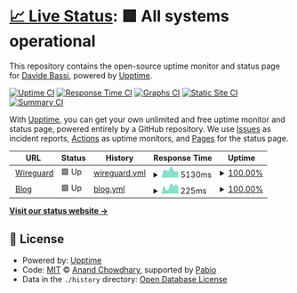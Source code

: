 # [📈 Live Status](https://status.dadib.it): <!--live status--> **🟩 All systems operational**

This repository contains the open-source uptime monitor and status page for [Davide Bassi](dadib.it), powered by [Upptime](https://github.com/upptime/upptime).

[![Uptime CI](https://github.com/DadiBit/status.dadib.it/workflows/Uptime%20CI/badge.svg)](https://github.com/DadiBit/status.dadib.it/actions?query=workflow%3A%22Uptime+CI%22)
[![Response Time CI](https://github.com/DadiBit/status.dadib.it/workflows/Response%20Time%20CI/badge.svg)](https://github.com/DadiBit/status.dadib.it/actions?query=workflow%3A%22Response+Time+CI%22)
[![Graphs CI](https://github.com/DadiBit/status.dadib.it/workflows/Graphs%20CI/badge.svg)](https://github.com/DadiBit/status.dadib.it/actions?query=workflow%3A%22Graphs+CI%22)
[![Static Site CI](https://github.com/DadiBit/status.dadib.it/workflows/Static%20Site%20CI/badge.svg)](https://github.com/DadiBit/status.dadib.it/actions?query=workflow%3A%22Static+Site+CI%22)
[![Summary CI](https://github.com/DadiBit/status.dadib.it/workflows/Summary%20CI/badge.svg)](https://github.com/DadiBit/status.dadib.it/actions?query=workflow%3A%22Summary+CI%22)

With [Upptime](https://upptime.js.org), you can get your own unlimited and free uptime monitor and status page, powered entirely by a GitHub repository. We use [Issues](https://github.com/DadiBit/status.dadib.it/issues) as incident reports, [Actions](https://github.com/DadiBit/status.dadib.it/actions) as uptime monitors, and [Pages](https://status.dadib.it) for the status page.

<!--start: status pages-->
<!-- This summary is generated by Upptime (https://github.com/upptime/upptime) -->
<!-- Do not edit this manually, your changes will be overwritten -->
<!-- prettier-ignore -->
| URL | Status | History | Response Time | Uptime |
| --- | ------ | ------- | ------------- | ------ |
| <img alt="" src="https://icons.duckduckgo.com/ip3/wireguard.dadib.it.ico" height="13"> [Wireguard](http://wireguard.dadib.it:51821/) | 🟩 Up | [wireguard.yml](https://github.com/DadiBit/status.dadib.it/commits/HEAD/history/wireguard.yml) | <details><summary><img alt="Response time graph" src="./graphs/wireguard/response-time-week.png" height="20"> 5130ms</summary><br><a href="https://status.dadib.it/history/wireguard"><img alt="Response time 5130" src="https://img.shields.io/endpoint?url=https%3A%2F%2Fraw.githubusercontent.com%2FDadiBit%2Fstatus.dadib.it%2FHEAD%2Fapi%2Fwireguard%2Fresponse-time.json"></a><br><a href="https://status.dadib.it/history/wireguard"><img alt="24-hour response time 5130" src="https://img.shields.io/endpoint?url=https%3A%2F%2Fraw.githubusercontent.com%2FDadiBit%2Fstatus.dadib.it%2FHEAD%2Fapi%2Fwireguard%2Fresponse-time-day.json"></a><br><a href="https://status.dadib.it/history/wireguard"><img alt="7-day response time 5130" src="https://img.shields.io/endpoint?url=https%3A%2F%2Fraw.githubusercontent.com%2FDadiBit%2Fstatus.dadib.it%2FHEAD%2Fapi%2Fwireguard%2Fresponse-time-week.json"></a><br><a href="https://status.dadib.it/history/wireguard"><img alt="30-day response time 5130" src="https://img.shields.io/endpoint?url=https%3A%2F%2Fraw.githubusercontent.com%2FDadiBit%2Fstatus.dadib.it%2FHEAD%2Fapi%2Fwireguard%2Fresponse-time-month.json"></a><br><a href="https://status.dadib.it/history/wireguard"><img alt="1-year response time 5130" src="https://img.shields.io/endpoint?url=https%3A%2F%2Fraw.githubusercontent.com%2FDadiBit%2Fstatus.dadib.it%2FHEAD%2Fapi%2Fwireguard%2Fresponse-time-year.json"></a></details> | <details><summary><a href="https://status.dadib.it/history/wireguard">100.00%</a></summary><a href="https://status.dadib.it/history/wireguard"><img alt="All-time uptime 100.00%" src="https://img.shields.io/endpoint?url=https%3A%2F%2Fraw.githubusercontent.com%2FDadiBit%2Fstatus.dadib.it%2FHEAD%2Fapi%2Fwireguard%2Fuptime.json"></a><br><a href="https://status.dadib.it/history/wireguard"><img alt="24-hour uptime 100.00%" src="https://img.shields.io/endpoint?url=https%3A%2F%2Fraw.githubusercontent.com%2FDadiBit%2Fstatus.dadib.it%2FHEAD%2Fapi%2Fwireguard%2Fuptime-day.json"></a><br><a href="https://status.dadib.it/history/wireguard"><img alt="7-day uptime 100.00%" src="https://img.shields.io/endpoint?url=https%3A%2F%2Fraw.githubusercontent.com%2FDadiBit%2Fstatus.dadib.it%2FHEAD%2Fapi%2Fwireguard%2Fuptime-week.json"></a><br><a href="https://status.dadib.it/history/wireguard"><img alt="30-day uptime 100.00%" src="https://img.shields.io/endpoint?url=https%3A%2F%2Fraw.githubusercontent.com%2FDadiBit%2Fstatus.dadib.it%2FHEAD%2Fapi%2Fwireguard%2Fuptime-month.json"></a><br><a href="https://status.dadib.it/history/wireguard"><img alt="1-year uptime 100.00%" src="https://img.shields.io/endpoint?url=https%3A%2F%2Fraw.githubusercontent.com%2FDadiBit%2Fstatus.dadib.it%2FHEAD%2Fapi%2Fwireguard%2Fuptime-year.json"></a></details>
| <img alt="" src="https://icons.duckduckgo.com/ip3/blog.dadib.it.ico" height="13"> [Blog](https://blog.dadib.it/) | 🟩 Up | [blog.yml](https://github.com/DadiBit/status.dadib.it/commits/HEAD/history/blog.yml) | <details><summary><img alt="Response time graph" src="./graphs/blog/response-time-week.png" height="20"> 225ms</summary><br><a href="https://status.dadib.it/history/blog"><img alt="Response time 225" src="https://img.shields.io/endpoint?url=https%3A%2F%2Fraw.githubusercontent.com%2FDadiBit%2Fstatus.dadib.it%2FHEAD%2Fapi%2Fblog%2Fresponse-time.json"></a><br><a href="https://status.dadib.it/history/blog"><img alt="24-hour response time 225" src="https://img.shields.io/endpoint?url=https%3A%2F%2Fraw.githubusercontent.com%2FDadiBit%2Fstatus.dadib.it%2FHEAD%2Fapi%2Fblog%2Fresponse-time-day.json"></a><br><a href="https://status.dadib.it/history/blog"><img alt="7-day response time 225" src="https://img.shields.io/endpoint?url=https%3A%2F%2Fraw.githubusercontent.com%2FDadiBit%2Fstatus.dadib.it%2FHEAD%2Fapi%2Fblog%2Fresponse-time-week.json"></a><br><a href="https://status.dadib.it/history/blog"><img alt="30-day response time 225" src="https://img.shields.io/endpoint?url=https%3A%2F%2Fraw.githubusercontent.com%2FDadiBit%2Fstatus.dadib.it%2FHEAD%2Fapi%2Fblog%2Fresponse-time-month.json"></a><br><a href="https://status.dadib.it/history/blog"><img alt="1-year response time 225" src="https://img.shields.io/endpoint?url=https%3A%2F%2Fraw.githubusercontent.com%2FDadiBit%2Fstatus.dadib.it%2FHEAD%2Fapi%2Fblog%2Fresponse-time-year.json"></a></details> | <details><summary><a href="https://status.dadib.it/history/blog">100.00%</a></summary><a href="https://status.dadib.it/history/blog"><img alt="All-time uptime 100.00%" src="https://img.shields.io/endpoint?url=https%3A%2F%2Fraw.githubusercontent.com%2FDadiBit%2Fstatus.dadib.it%2FHEAD%2Fapi%2Fblog%2Fuptime.json"></a><br><a href="https://status.dadib.it/history/blog"><img alt="24-hour uptime 100.00%" src="https://img.shields.io/endpoint?url=https%3A%2F%2Fraw.githubusercontent.com%2FDadiBit%2Fstatus.dadib.it%2FHEAD%2Fapi%2Fblog%2Fuptime-day.json"></a><br><a href="https://status.dadib.it/history/blog"><img alt="7-day uptime 100.00%" src="https://img.shields.io/endpoint?url=https%3A%2F%2Fraw.githubusercontent.com%2FDadiBit%2Fstatus.dadib.it%2FHEAD%2Fapi%2Fblog%2Fuptime-week.json"></a><br><a href="https://status.dadib.it/history/blog"><img alt="30-day uptime 100.00%" src="https://img.shields.io/endpoint?url=https%3A%2F%2Fraw.githubusercontent.com%2FDadiBit%2Fstatus.dadib.it%2FHEAD%2Fapi%2Fblog%2Fuptime-month.json"></a><br><a href="https://status.dadib.it/history/blog"><img alt="1-year uptime 100.00%" src="https://img.shields.io/endpoint?url=https%3A%2F%2Fraw.githubusercontent.com%2FDadiBit%2Fstatus.dadib.it%2FHEAD%2Fapi%2Fblog%2Fuptime-year.json"></a></details>

<!--end: status pages-->

[**Visit our status website →**](https://status.dadib.it)

## 📄 License

- Powered by: [Upptime](https://github.com/upptime/upptime)
- Code: [MIT](./LICENSE) © [Anand Chowdhary](https://anandchowdhary.com), supported by [Pabio](https://pabio.com)
- Data in the `./history` directory: [Open Database License](https://opendatacommons.org/licenses/odbl/1-0/)

